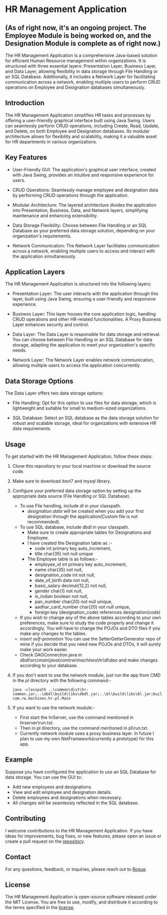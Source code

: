 # HR Management Application
## (As of right now, it's an ongoing project. The Employee Module is being worked on, and the Designation Module is complete as of right now.)

The HR Management Application is a comprehensive Java-based solution for efficient Human Resource management within organizations. It is structured with three essential layers: Presentation Layer, Business Layer, and Data Layer, allowing flexibility in data storage through File Handling or an SQL Database. Additionally, it includes a Network Layer for facilitating communication across a network, enabling multiple users to perform CRUD operations on Employee and Designation databases simultaneously.

## Introduction
The HR Management Application simplifies HR tasks and processes by offering a user-friendly graphical interface built using Java Swing. Users can seamlessly perform CRUD operations, including Create, Read, Update, and Delete, on both Employee and Designation databases. Its modular architecture allows for flexibility and scalability, making it a valuable asset for HR departments in various organizations.

## Key Features
- User-Friendly GUI: The application's graphical user interface, created with Java Swing, provides an intuitive and responsive experience for users.

- CRUD Operations: Seamlessly manage employee and designation data by performing CRUD operations through the application.

- Modular Architecture: The layered architecture divides the application into Presentation, Business, Data, and Network layers, simplifying maintenance and enhancing extensibility.

- Data Storage Flexibility: Choose between File Handling or an SQL Database as your preferred data storage solution, depending on your organization's requirements.

- Network Communication: The Network Layer facilitates communication across a network, enabling multiple users to access and interact with the application simultaneously.

## Application Layers
The HR Management Application is structured into the following layers:

- Presentation Layer: The user interacts with the application through this layer, built using Java Swing, ensuring a user-friendly and responsive experience.

- Business Layer: This layer houses the core application logic, handling CRUD operations and other HR-related functionalities. A Proxy Business Layer enhances security and control.

- Data Layer: The Data Layer is responsible for data storage and retrieval. You can choose between File Handling or an SQL Database for data storage, adapting the application to meet your organization's specific needs.

- Network Layer: The Network Layer enables network communication, allowing multiple users to access the application concurrently.

## Data Storage Options
The Data Layer offers two data storage options:

- File Handling: Opt for this option to use files for data storage, which is lightweight and suitable for small to medium-sized organizations.

- SQL Database: Select an SQL database as the data storage solution for robust and scalable storage, ideal for organizations with extensive HR data requirements.

## Usage
To get started with the HR Management Application, follow these steps:

1. Clone this repository to your local machine or download the source code.

2. Make sure to download itext7 and mysql library.

3. Configure your preferred data storage option by setting up the appropriate data source (File Handling or SQL Database).
    - To use File handling, include dl in your classpath.
      - *designation.data* will be created when you add your first designation through the application(Custom file is not recommended).
    - To use SQL database, include dbdl in your classpath.
        - Make sure to create appropriate tables for Designations and Employee.
        - I have created the Designation table as :-
             - code int primary key auto_increment,
             - title char(35) not null unique
        - The Employee table is as follows:-
            - employee_id int primary key auto_increment,
            - name char(35) not null,
            - designation_code int not null,
            - date_of_birth date not null,
            - basic_salary decimal(12,2) not null,
            - gender char(1) not null,
            - is_indian boolean not null,
            - pan_number char(20) not null unique,
            - aadhar_card_number char(20) not null unique,
            - foreign key (designation_code) references designation(code)
    - If you wish to change any of the above tables according to your own preferences, make sure to study the code properly and change it accordingly. You will have to change the POJOs and DTO files if you make any changes to the tables.
    - *insert self-promotion* You can use the SetterGetterGenerator repo of mine if you decide that you need new POJOs and DTOs, it will surely make your work easier.
    - Check DAOConnection.java in *dbdl\src\main\java\com\rw\machines\hr\dl\dao* and make changes according to your database.

4. If you don't want to use the network module, just run the app from CMD in the *pl* directory with the following command:-
   
   ```
   java -classpath ..\common\dist\hr-common.jar;..\dbdl\build\libs\dbdl.jar;..\bl\build\libs\bl.jar;build\libs\pl.jar;libs\*;..\mysqljar\*;. com.rw.machines.hr.pl.Main

   ```
5. If you want to use the network module:-
   - First start the hrServer, use the command mentioned in hrserver\run.txt.
   - Then in pl directory, use the command mentioned in pl\run.txt.
   - Currently network module uses a proxy business layer. In future I plan to use my own NetFramework(currently a prototype) for this app.


## Example
Suppose you have configured the application to use an SQL Database for data storage. You can use the GUI to:

- Add new employees and designations.
- View and edit employee and designation details.
- Delete employees and designations when necessary.
- All changes will be seamlessly reflected in the SQL database.

## Contributing
I welcome contributions to the HR Management Application. If you have ideas for improvements, bug fixes, or new features, please open an issue or create a pull request on the [repository](https://github.com/RogueWarrior34/HRManagementApp).

## Contact
For any questions, feedback, or inquiries, please reach out to [Rogue](mailto:adityade343@gmail.com).

## License
The HR Management Application is open-source software released under the MIT License. You are free to use, modify, and distribute it according to the terms specified in the [license](https://github.com/RogueWarrior34/HRManagementApp/blob/main/LICENSE).



